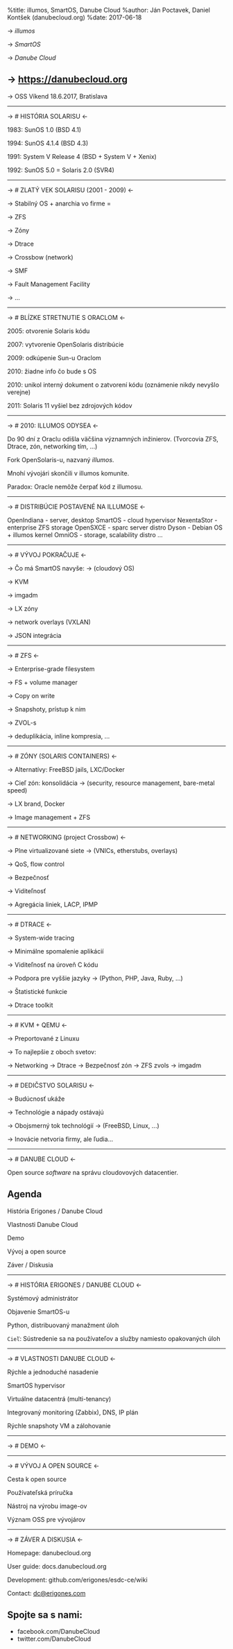 %title: illumos, SmartOS, Danube Cloud
%author: Ján Poctavek, Daniel Kontšek (danubecloud.org)
%date: 2017-06-18




-> _illumos_

-> _SmartOS_

-> _Danube Cloud_



-> https://danubecloud.org
---------------------------





-> OSS Víkend						18.6.2017, Bratislava

-------------------------------------------------

-> # HISTÓRIA SOLARISU <-


1983: SunOS 1.0  (BSD 4.1)

1994: SunOS 4.1.4  (BSD 4.3)

1991: System V Release 4 (BSD + System V + Xenix)

1992: SunOS 5.0 = Solaris 2.0  (SVR4)


-------------------------------------------------

-> # ZLATÝ VEK SOLARISU (2001 - 2009) <-


-> Stabilný OS + anarchia vo firme =
<br>

-> ZFS

-> Zóny

-> Dtrace

-> Crossbow (network)

-> SMF

-> Fault Management Facility

-> ...


-------------------------------------------------

-> # BLÍZKE STRETNUTIE S ORACLOM <-


2005: otvorenie Solaris kódu

2007: vytvorenie OpenSolaris distribúcie

2009: odkúpenie Sun-u Oraclom

2010: žiadne info čo bude s OS

2010: unikol interný dokument o zatvorení kódu
      (oznámenie nikdy nevyšlo verejne)

2011: Solaris 11 vyšiel bez zdrojových kódov

-------------------------------------------------

-> # 2010: ILLUMOS ODYSEA <-


Do 90 dní z Oraclu odišla väčšina významných inžinierov.
(Tvorcovia ZFS, Dtrace, zón, networking tím, ...)

Fork OpenSolaris-u, nazvaný *illumos*.

Mnohí vývojári skončili v illumos komunite.

Paradox: Oracle nemôže čerpať kód z illumosu.


-------------------------------------------------

-> # DISTRIBÚCIE POSTAVENÉ NA ILLUMOSE <-


OpenIndiana     - server, desktop
SmartOS	     - cloud hypervisor
NexentaStor     - enterprise ZFS storage
OpenSXCE        - sparc server distro
Dyson           - Debian OS + illumos kernel
OmniOS          - storage, scalability distro
...

-------------------------------------------------

-> # VÝVOJ POKRAČUJE <-


-> Čo má SmartOS navyše:
-> (cloudový OS)

-> KVM

-> imgadm

-> LX zóny

-> network overlays (VXLAN)

-> JSON integrácia

-------------------------------------------------

-> # ZFS <-

-> Enterprise-grade filesystem


-> FS + volume manager

-> Copy on write

-> Snapshoty, prístup k nim

-> ZVOL-s

-> deduplikácia, inline kompresia, ...

-------------------------------------------------

-> # ZÓNY (SOLARIS CONTAINERS) <-


-> Alternatívy: FreeBSD jails, LXC/Docker

-> Cieľ zón: konsolidácia
-> (security, resource management, bare-metal speed)

-> LX brand, Docker

-> Image management + ZFS


-------------------------------------------------

-> # NETWORKING (project Crossbow) <-


-> Plne virtualizované siete
-> (VNICs, etherstubs, overlays)

-> QoS, flow control

-> Bezpečnosť

-> Viditeľnosť 

-> Agregácia liniek, LACP, IPMP

-------------------------------------------------

-> # DTRACE <-

-> System-wide tracing

-> Minimálne spomalenie aplikácií

-> Viditeľnosť na úroveň C kódu

-> Podpora pre vyššie jazyky
-> (Python, PHP, Java, Ruby, ...)

-> Štatistické funkcie

-> Dtrace toolkit

-------------------------------------------------

-> # KVM + QEMU <-

-> Preportované z Linuxu

-> To najlepšie z oboch svetov:

-> Networking
-> Dtrace
-> Bezpečnosť zón
-> ZFS zvols
-> imgadm

-------------------------------------------------

-> # DEDIČSTVO SOLARISU <-


-> Budúcnosť ukáže

-> Technológie a nápady ostávajú

-> Obojsmerný tok technológií
-> (FreeBSD, Linux, ...)


-> Inovácie netvoria firmy, ale ľudia...

-------------------------------------------------

-> # DANUBE CLOUD <-

Open source *software* na správu
cloudovových datacentier.


Agenda
------

História Erigones / Danube Cloud

Vlastnosti Danube Cloud

Demo

Vývoj a open source

Záver / Diskusia

-------------------------------------------------

-> # HISTÓRIA ERIGONES / DANUBE CLOUD <-


Systémový administrátor

Objavenie SmartOS-u

Python, distribuovaný manažment úloh

`Cieľ`: Sústredenie sa na používateľov a
      služby namiesto opakovaných úloh


-------------------------------------------------

-> # VLASTNOSTI DANUBE CLOUD <-


Rýchle a jednoduché nasadenie

SmartOS hypervisor

Virtuálne datacentrá (multi-tenancy)

Integrovaný monitoring (Zabbix), DNS, IP plán

Rýchle snapshoty VM a zálohovanie


-------------------------------------------------

-> # DEMO <-

-------------------------------------------------

-> # VÝVOJ A OPEN SOURCE <-


Cesta k open source

Používateľská príručka

Nástroj na výrobu image-ov

Význam OSS pre vývojárov

-------------------------------------------------

-> # ZÁVER A DISKUSIA <-


Homepage: danubecloud.org

User guide: docs.danubecloud.org

Development: github.com/erigones/esdc-ce/wiki

Contact: dc@erigones.com

Spojte sa s nami:
-----------------
- facebook.com/DanubeCloud
- twitter.com/DanubeCloud

